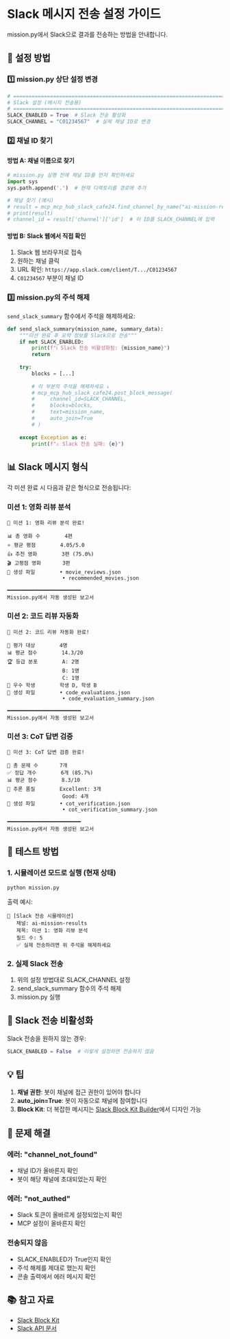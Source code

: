 # Slack 메시지 전송 설정 가이드

mission.py에서 Slack으로 결과를 전송하는 방법을 안내합니다.

## 📝 설정 방법

### 1️⃣ mission.py 상단 설정 변경

```python
# ============================================================================
# Slack 설정 (메시지 전송용)
# ============================================================================
SLACK_ENABLED = True  # Slack 전송 활성화
SLACK_CHANNEL = "C01234567"  # 실제 채널 ID로 변경
```

### 2️⃣ 채널 ID 찾기

#### 방법 A: 채널 이름으로 찾기
```python
# mission.py 실행 전에 채널 ID를 먼저 확인하세요
import sys
sys.path.append('.')  # 현재 디렉토리를 경로에 추가

# 채널 찾기 (예시)
# result = mcp_mcp_hub_slack_cafe24.find_channel_by_name("ai-mission-results")
# print(result)
# channel_id = result['channel']['id']  # 이 ID를 SLACK_CHANNEL에 입력
```

#### 방법 B: Slack 웹에서 직접 확인
1. Slack 웹 브라우저로 접속
2. 원하는 채널 클릭
3. URL 확인: `https://app.slack.com/client/T.../C01234567`
4. `C01234567` 부분이 채널 ID

### 3️⃣ mission.py의 주석 해제

`send_slack_summary` 함수에서 주석을 해제하세요:

```python
def send_slack_summary(mission_name, summary_data):
    """미션 완료 후 요약 정보를 Slack으로 전송"""
    if not SLACK_ENABLED:
        print(f"ℹ️ Slack 전송 비활성화됨: {mission_name}")
        return
    
    try:
        blocks = [...]
        
        # 이 부분의 주석을 해제하세요 ↓
        # mcp_mcp_hub_slack_cafe24.post_block_message(
        #     channel_id=SLACK_CHANNEL,
        #     blocks=blocks,
        #     text=mission_name,
        #     auto_join=True
        # )
        
    except Exception as e:
        print(f"⚠️ Slack 전송 실패: {e}")
```

## 📊 Slack 메시지 형식

각 미션 완료 시 다음과 같은 형식으로 전송됩니다:

### 미션 1: 영화 리뷰 분석
```
🎉 미션 1: 영화 리뷰 분석 완료!

📊 총 영화 수        4편
⭐ 평균 평점        4.05/5.0
👍 추천 영화        3편 (75.0%)
🎬 고평점 영화       3편
💾 생성 파일        • movie_reviews.json
                  • recommended_movies.json

━━━━━━━━━━━━━━━━━━━━━━━━
Mission.py에서 자동 생성된 보고서
```

### 미션 2: 코드 리뷰 자동화
```
🎉 미션 2: 코드 리뷰 자동화 완료!

👥 평가 대상        4명
📊 평균 점수        14.3/20
🏆 등급 분포        A: 2명
                  B: 1명
                  C: 1명
🌟 우수 학생        학생 D, 학생 B
💾 생성 파일        • code_evaluations.json
                  • code_evaluation_summary.json

━━━━━━━━━━━━━━━━━━━━━━━━
Mission.py에서 자동 생성된 보고서
```

### 미션 3: CoT 답변 검증
```
🎉 미션 3: CoT 답변 검증 완료!

🔢 총 문제 수       7개
✅ 정답 개수        6개 (85.7%)
📊 평균 점수        8.3/10
🎯 추론 품질        Excellent: 3개
                  Good: 4개
💾 생성 파일        • cot_verification.json
                  • cot_verification_summary.json

━━━━━━━━━━━━━━━━━━━━━━━━
Mission.py에서 자동 생성된 보고서
```

## 🔧 테스트 방법

### 1. 시뮬레이션 모드로 실행 (현재 상태)
```bash
python mission.py
```

출력 예시:
```
📨 [Slack 전송 시뮬레이션]
   채널: ai-mission-results
   제목: 미션 1: 영화 리뷰 분석
   필드 수: 5
   ✅ 실제 전송하려면 위 주석을 해제하세요
```

### 2. 실제 Slack 전송
1. 위의 설정 방법대로 SLACK_CHANNEL 설정
2. send_slack_summary 함수의 주석 해제
3. mission.py 실행

## 🚫 Slack 전송 비활성화

Slack 전송을 원하지 않는 경우:

```python
SLACK_ENABLED = False  # 이렇게 설정하면 전송하지 않음
```

## 💡 팁

1. **채널 권한**: 봇이 채널에 접근 권한이 있어야 합니다
2. **auto_join=True**: 봇이 자동으로 채널에 참여합니다
3. **Block Kit**: 더 복잡한 메시지는 [Slack Block Kit Builder](https://app.slack.com/block-kit-builder)에서 디자인 가능

## 🐛 문제 해결

### 에러: "channel_not_found"
- 채널 ID가 올바른지 확인
- 봇이 해당 채널에 초대되었는지 확인

### 에러: "not_authed"
- Slack 토큰이 올바르게 설정되었는지 확인
- MCP 설정이 올바른지 확인

### 전송되지 않음
- SLACK_ENABLED가 True인지 확인
- 주석 해제를 제대로 했는지 확인
- 콘솔 출력에서 에러 메시지 확인

## 📚 참고 자료

- [Slack Block Kit](https://api.slack.com/block-kit)
- [Slack API 문서](https://api.slack.com/)

